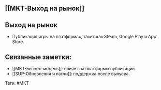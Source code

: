## [[MKT-Выход на рынок]]

## Выход на рынок

- Публикация игры на платформах, таких как Steam, Google Play и App Store.

## Связанные заметки:

- [[MKT-Бизнес-модель]]: влияет на платформы публикации.
- [[SUP-Обновления и патчи]]: поддержка после выпуска.

Теги: #MKT